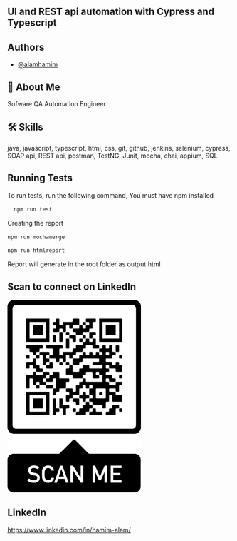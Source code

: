 
## UI and REST api automation with Cypress and Typescript
## Authors

- [@alamhamim](https://www.github.com/alamhamim)


## 🚀 About Me
Sofware QA Automation Engineer


## 🛠 Skills
java, javascript, typescript, html, css, git, github, jenkins, selenium, cypress, SOAP api, REST api, postman, TestNG, Junit, mocha, chai, appium, SQL


## Running Tests

To run tests, run the following command,
You must have npm installed

```bash
  npm run test
```
Creating the report
```bash
npm run mochamerge
```
```bash
npm run htmlreport
```
Report will generate in the root folder as output.html


## Scan to connect on LinkedIn
![](cypress/photo/frame.png?raw=true "Scan From Your Phone")


## LinkedIn
https://www.linkedin.com/in/hamim-alam/